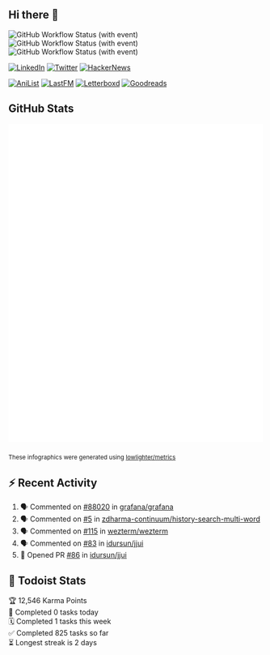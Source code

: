 ## Hi there 👋

![GitHub Workflow Status (with event)](https://img.shields.io/github/actions/workflow/status/PrayagS/PrayagS/metrics.yml?style=plastic&label=GitHub%20metrics)
![GitHub Workflow Status (with event)](https://img.shields.io/github/actions/workflow/status/PrayagS/PrayagS/github-recent-activity.yml?style=plastic&label=GitHub%20recent%20activity)
![GitHub Workflow Status (with event)](https://img.shields.io/github/actions/workflow/status/PrayagS/PrayagS/todoist.yml?style=plastic&label=Todoist%20activity)

[![LinkedIn](https://img.shields.io/badge/linkedin-%231E77B5.svg?&style=flat&logo=linkedin&logoColor=white)](https://linkedin.com/in/prayag-savsani)
[![Twitter](https://img.shields.io/badge/twitter-%2300acee.svg?&style=flat&logo=twitter&logoColor=white)](https://twitter.com/PrayagSavsani)
[![HackerNews](https://img.shields.io/hackernews/user-karma/PrayagS?style=flat&logo=ycombinator&logoColor=%23f0652f&labelColor=%23ffffff&color=%23f0652f)](https://news.ycombinator.com/user?id=PrayagS)

[![AniList](https://img.shields.io/badge/%20Prayagmatic-%2520?logo=anilist&logoColor=%2302A9FF&color=%23ffffff)](https://anilist.co/user/Prayagmatic/)
[![LastFM](https://img.shields.io/badge/%20PrayagS527-%2520?logo=lastdotfm&logoColor=%23ffffff&color=%23d51007)](https://www.last.fm/user/PrayagS527)
[![Letterboxd](https://img.shields.io/badge/%20Prayagmatic-%2520?logo=letterboxd&logoColor=%23202830&color=%23ffffff)](https://letterboxd.com/Prayagmatic/)
[![Goodreads](https://img.shields.io/badge/%20Prayagmatic-%2520?logo=goodreads&logoColor=%2375420e&color=%23e9e5cd)](https://www.goodreads.com/user/show/170988088-prayagmatic)

## GitHub Stats

![](./col1.metrics.svg)

<sub>These infographics were generated using [lowlighter/metrics](https://github.com/lowlighter/metrics)</sub>

## :zap: Recent Activity

<!--START_SECTION:activity-->
1. 🗣 Commented on [#88020](https://github.com/grafana/grafana/issues/88020#issuecomment-2930025619) in [grafana/grafana](https://github.com/grafana/grafana)
2. 🗣 Commented on [#5](https://github.com/zdharma-continuum/history-search-multi-word/issues/5#issuecomment-2906973449) in [zdharma-continuum/history-search-multi-word](https://github.com/zdharma-continuum/history-search-multi-word)
3. 🗣 Commented on [#115](https://github.com/wezterm/wezterm/issues/115#issuecomment-2888900712) in [wezterm/wezterm](https://github.com/wezterm/wezterm)
4. 🗣 Commented on [#83](https://github.com/idursun/jjui/issues/83#issuecomment-2888529501) in [idursun/jjui](https://github.com/idursun/jjui)
5. 💪 Opened PR [#86](https://github.com/idursun/jjui/pull/86) in [idursun/jjui](https://github.com/idursun/jjui)
<!--END_SECTION:activity-->

## :memo: Todoist Stats

<!-- TODO-IST:START -->
🏆  12,546 Karma Points           
🌸  Completed 0 tasks today           
🗓  Completed 1 tasks this week           
✅  Completed 825 tasks so far           
⏳  Longest streak is 2 days
<!-- TODO-IST:END -->
